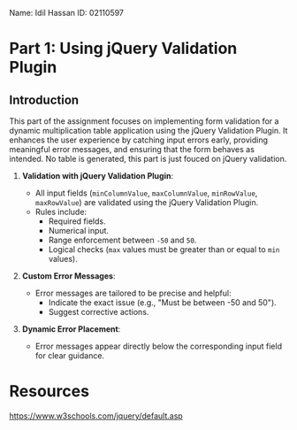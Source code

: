 Name: Idil Hassan
ID: 02110597

# Part 1: Using jQuery Validation Plugin

## **Introduction**
This part of the assignment focuses on implementing form validation for a dynamic multiplication table application using the jQuery Validation Plugin. It enhances the user experience by catching input errors early, providing meaningful error messages, and ensuring that the form behaves as intended. No table is generated, this part is just fouced on jQuery validation.

1. **Validation with jQuery Validation Plugin**:
   - All input fields (`minColumnValue`, `maxColumnValue`, `minRowValue`, `maxRowValue`) are validated using the jQuery Validation Plugin.
   - Rules include:
     - Required fields.
     - Numerical input.
     - Range enforcement between `-50` and `50`.
     - Logical checks (`max` values must be greater than or equal to `min` values).

2. **Custom Error Messages**:
   - Error messages are tailored to be precise and helpful:
     - Indicate the exact issue (e.g., "Must be between -50 and 50").
     - Suggest corrective actions.

3. **Dynamic Error Placement**:
   - Error messages appear directly below the corresponding input field for clear guidance.


# Resources
https://www.w3schools.com/jquery/default.asp

